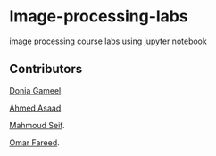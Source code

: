 # Image-processing-labs
image processing course labs using jupyter notebook

## Contributors

[Donia Gameel](https://github.com/DoniaGameel).

[Ahmed Asaad](https://github.com/ahmedasad236).

[Mahmoud Seif](https://github.com/MahmoudSeif22).

[Omar Fareed](https://github.com/omarfareed).
